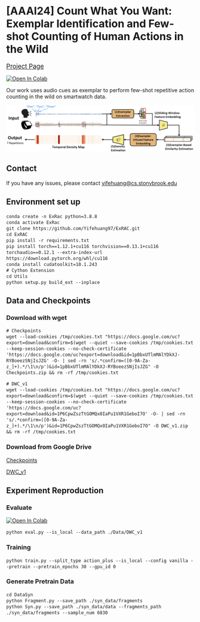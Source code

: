# **[AAAI24] Count What You Want: Exemplar Identification and Few-shot Counting of Human Actions in the Wild**

[<span style="font-size: larger;">Project Page</span>](https://yifehuang97.github.io/ExRAC.github.io/)

[![Open In Colab](https://colab.research.google.com/assets/colab-badge.svg)](https://colab.research.google.com/drive/1MYmKte_denL7bBffHE1T8S_NGfINauLG#scrollTo=WLQ5yeSIojfw)


Our work uses audio cues as exemplar to perform few-shot repetitive action counting in the wild on smartwatch data.

![Teaser](./Img/teaser.jpg)

## Contact
If you have any issues, please contact yifehuang@cs.stonybrook.edu

## Environment set up
```
conda create -n ExRac python=3.8.8
conda activate ExRac
git clone https://github.com/Yifehuang97/ExRAC.git
cd ExRAC
pip install -r requirements.txt
pip install torch==1.12.1+cu116 torchvision==0.13.1+cu116 torchaudio==0.12.1 --extra-index-url https://download.pytorch.org/whl/cu116
conda install cudatoolkit=10.1.243
# Cython Extension
cd Utils
python setup.py build_ext --inplace
```

## Data and Checkpoints

### Download with wget
```
# Checkpoints
wget --load-cookies /tmp/cookies.txt "https://docs.google.com/uc?export=download&confirm=$(wget --quiet --save-cookies /tmp/cookies.txt --keep-session-cookies --no-check-certificate 'https://docs.google.com/uc?export=download&id=1pBbxUTlmMAlYDkXJ-RYBoeezSNjIsJZG' -O- | sed -rn 's/.*confirm=([0-9A-Za-z_]+).*/\1\n/p')&id=1pBbxUTlmMAlYDkXJ-RYBoeezSNjIsJZG" -O Checkpoints.zip && rm -rf /tmp/cookies.txt
```

```
# DWC_v1
wget --load-cookies /tmp/cookies.txt "https://docs.google.com/uc?export=download&confirm=$(wget --quiet --save-cookies /tmp/cookies.txt --keep-session-cookies --no-check-certificate 'https://docs.google.com/uc?export=download&id=1P6CpwZszTtGOMQx0IaPu1VXR1GeboI7O' -O- | sed -rn 's/.*confirm=([0-9A-Za-z_]+).*/\1\n/p')&id=1P6CpwZszTtGOMQx0IaPu1VXR1GeboI7O" -O DWC_v1.zip && rm -rf /tmp/cookies.txt
```

### Download from Google Drive

[Checkpoints](https://drive.google.com/file/d/1pBbxUTlmMAlYDkXJ-RYBoeezSNjIsJZG/view?usp=drive_link)

[DWC_v1](https://drive.google.com/file/d/1P6CpwZszTtGOMQx0IaPu1VXR1GeboI7O/view?usp=drive_link)


## Experiment Reproduction

### Evaluate

[![Open In Colab](https://colab.research.google.com/assets/colab-badge.svg)](https://colab.research.google.com/drive/1MYmKte_denL7bBffHE1T8S_NGfINauLG#scrollTo=WLQ5yeSIojfw)
```
python eval.py --is_local --data_path ./Data/DWC_v1
```

### Training

```
python train.py --split_type action_plus --is_local --config vanilla --pretrain --pretrain_epochs 30 --gpu_id 0
```

### Generate Pretrain Data

```
cd DataSyn
python Fragment.py --save_path ./syn_data/fragments
python Syn.py --save_path ./syn_data/data --fragments_path ./syn_data/fragments --sample_num 6830
```
